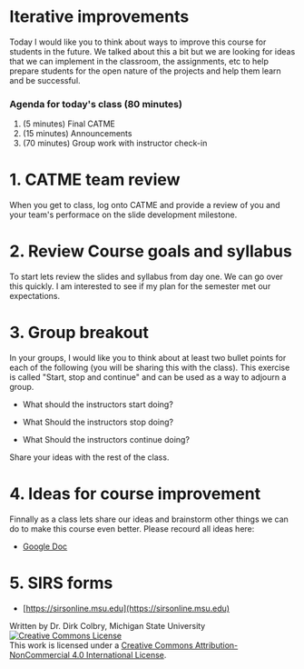 # Iterative improvements

Today I would like you to think about ways to improve this course for students in the future. We talked about this a bit but we are looking for ideas that we can implement in the classroom, the assignments, etc to help prepare students for the open nature of the projects and help them learn and be successful.  

### Agenda for today's class (80 minutes)

1. (5 minutes) Final CATME
1. (15 minutes) Announcements
2. (70 minutes) Group work with instructor check-in


# 1. CATME team review

When you get to class, log onto CATME and provide a review of you and your team's performace on the slide development milestone.

# 2. Review Course goals and syllabus

To start lets review the slides and syllabus from day one. We can go over this quickly. I am interested to see if my plan for the semester met our expectations.  

# 3. Group breakout

In your groups, I would like you to think about at least two bullet points for each of the following (you will be sharing this with the class). This exercise is called "Start, stop and continue" and can be used as a way to adjourn a group. 

* What should the instructors start doing?

* What Should the instructors stop doing?

* What Should the instructors continue doing?

Share your ideas with the rest of the class.

# 4. Ideas for course improvement

Finnally as a class lets share our ideas and brainstorm other things we can do to make this course even better. Please recourd all ideas here:

- [Google Doc](https://docs.google.com/document/d/1eZIDceZ2Rf5SpWxzhC0YsAkjlMYV3HSAdszpf4Kz4oo/edit)

# 5. SIRS forms

- [https://sirsonline.msu.edu](https://sirsonline.msu.edu)

Written by Dr. Dirk Colbry, Michigan State University
<a rel="license" href="http://creativecommons.org/licenses/by-nc/4.0/"><img alt="Creative Commons License" style="border-width:0" src="https://i.creativecommons.org/l/by-nc/4.0/88x31.png" /></a><br />This work is licensed under a <a rel="license" href="http://creativecommons.org/licenses/by-nc/4.0/">Creative Commons Attribution-NonCommercial 4.0 International License</a>.
